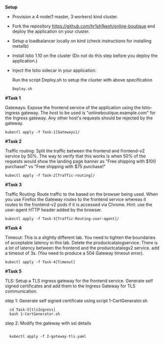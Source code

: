 **Setup**

- Provision a 4 node(1 master, 3 workers) kind cluster.
- Fork the repository https://github.com/hr1sh1kesh/online-boutique and deploy the application on your cluster.
- Setup a loadbalancer locally on kind (check instructions for installing metallb)
- Install Istio 1.10 on the cluster (Do not do this step before you deploy the application.)
- Inject the Istio sidecar in your application.




  Run the script Deploy.sh to setup the cluster with above specification 
  
  ```
  Deploy.sh
  ``` 

**#Task 1**

Gateways:
Expose the frontend service of the application using the Istio-ingress gateway.
The host to be used is "onlineboutique.example.com" for the Ingress gateway. Any other host's requests should be rejected by the gateway.

  ```
  kubectl apply -f Task-1[Gateways]/
  ```

**#Task 2**

Traffic routing:
Split the traffic between the frontend and frontend-v2 service by 50%.
The way to verify that this works is when 50% of the requests would show the landing page banner as "Free shipping with $100 purchase!" vs "Free shipping with $75 purchase!"

  ```
  kubectl apply -f Task-2[Traffic-routing]/
  ```

**#Task 3**

Traffic Routing:
Route traffic to the based on the browser being used.
When you use Firefox the Gateway routes to the frontend service whereas it routes to the frontend-v2 pods if it is accessed via Chrome.
Hint: use the user-agent HTTP header added by the browser.

  ```
  kubectl apply -f Task-3[Traffic-Routing-user-agent]/
  ```
  
**#Task 4**

Timeout:
This is a slightly different lab. You need to tighten the boundaries of acceptable latency in this lab.
Delete the productcatalogservice. There is a lot of latency between the frontend and the productcatalogv2 service. add a timeout of 3s. (You need to produce a 504 Gateway timeout error).

  ```
  kubectl apply -f Task-4[Timeout]
  ```
  
**#Task 5**

TLS:
Setup a TLS ingress gateway for the frontend service. Generate self signed certificates and add them to the Ingress Gateway for TLS communication.

  step 1: Generate self signed certificate using script 1-CertGenerator.sh
  
```
  cd Task-5[tlsIngress]
  bash 1-CertGenerator.sh
```
step 2: Modify the gateway with ssl details 

```
  
  kubectl apply -f 2-gateway-tls.yaml
```
